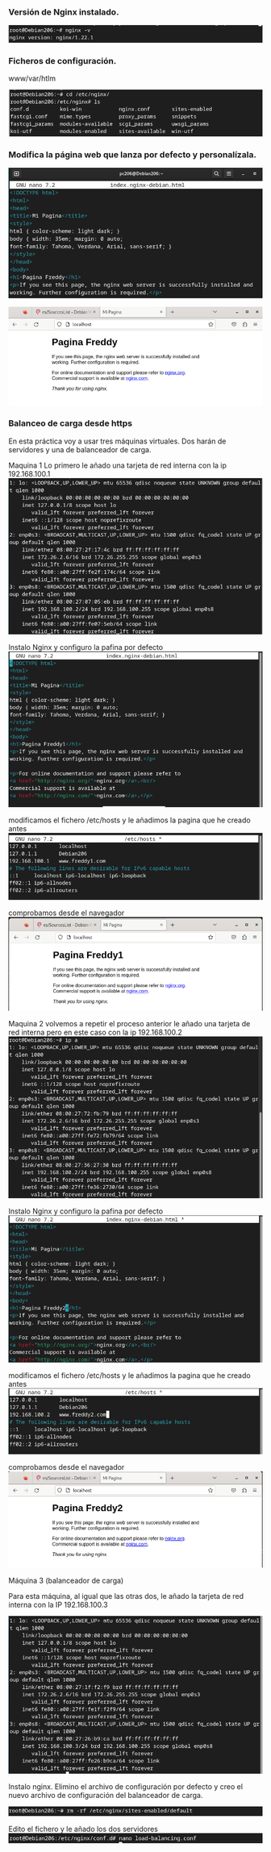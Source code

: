 ### Versión de Nginx instalado.

![image](/img/10.jpg)

### Ficheros de configuración.

www/var/htlm

![image](/img/11.jpg)

### Modifica la página web que lanza por defecto y personalízala.

![image](/img/12.jpg)

![image](/img/13.jpg)

### Balanceo de carga desde https
En esta práctica voy a usar tres máquinas virtuales. Dos harán de servidores y una de balanceador de carga.

Maquina 1
Lo primero le añado una tarjeta de red interna con la ip 192.168.100.1
![image](/img/14.jpg)

Instalo Nginx y configuro la pafina por defecto
![image](/img/15.jpg)

modificamos el fichero /etc/hosts y le añadimos la pagina que he creado antes 
![image](/img/16.jpg)

comprobamos desde el navegador 
![image](/img/17.jpg)

Maquina 2 volvemos a repetir el proceso anterior  le añado una tarjeta de red interna pero en este caso con la ip 192.168.100.2 
![image](/img/18.jpg)

Instalo Nginx y configuro la pafina por defecto
![image](/img/19.jpg)

modificamos el fichero /etc/hosts y le añadimos la pagina que he creado antes 
![image](/img/20.jpg)

comprobamos desde el navegador 
![image](/img/21.jpg)


Máquina 3 (balanceador de carga)

Para esta máquina, al igual que las otras dos, le añado la tarjeta de red interna con la IP 192.168.100.3

![image](/img/22.jpg)

Instalo nginx. Elimino el archivo de configuración por defecto y creo el nuevo archivo de configuración del balanceador de carga.

![image](/img/23.jpg)

Edito el fichero y le añado los dos servidores
![image](/img/24.jpg)
